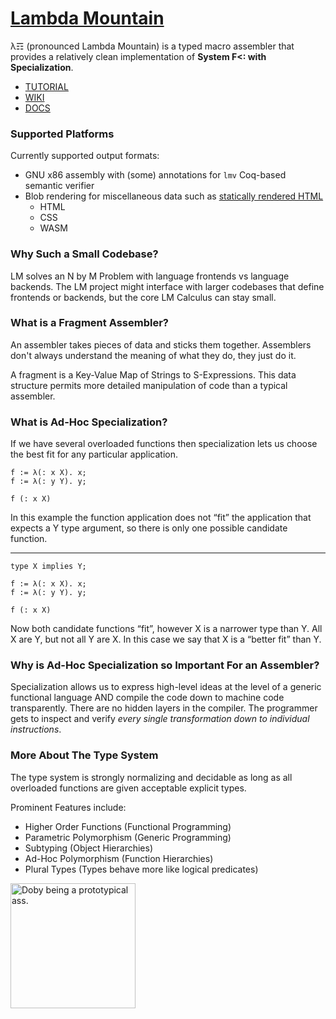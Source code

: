 # [Lambda Mountain](https://github.com/andrew-johnson-4/-/wiki)

λ☶ (pronounced Lambda Mountain) is a typed macro assembler that provides a relatively clean implementation of **System F<: with Specialization**.

* [TUTORIAL](https://github.com/andrew-johnson-4/lambda-mountain/blob/main/TUTORIAL/hello-world.md)
* [WIKI](https://github.com/andrew-johnson-4/-/wiki)
* [DOCS](https://andrew-johnson-4.github.io/lambda-mountain/)

### Supported Platforms

Currently supported output formats:
* GNU x86 assembly with (some) annotations for `lmv` Coq-based semantic verifier
* Blob rendering for miscellaneous data such as [statically rendered HTML](https://andrew-johnson-4.github.io/lambda-mountain/)
   * HTML
   * CSS
   * WASM

### Why Such a Small Codebase?

LM solves an N by M Problem with language frontends vs language backends.
The LM project might interface with larger codebases that define frontends or backends, but the core LM Calculus can stay small.

### What is a Fragment Assembler?

An assembler takes pieces of data and sticks them together. Assemblers don't always understand the meaning of what they do, they just do it.

A fragment is a Key-Value Map of Strings to S-Expressions. This data structure permits more detailed manipulation of code than a typical assembler.

### What is Ad-Hoc Specialization?

If we have several overloaded functions then specialization lets us choose the best fit for any particular application.

```
f := λ(: x X). x;
f := λ(: y Y). y;

f (: x X)
```

In this example the function application does not “fit” the application that expects a Y type argument, so there is only one possible candidate function.

---

```
type X implies Y;

f := λ(: x X). x;
f := λ(: y Y). y;

f (: x X)
```

Now both candidate functions “fit”, however X is a narrower type than Y.
All X are Y, but not all Y are X.
In this case we say that X is a “better fit” than Y.

### Why is Ad-Hoc Specialization so Important For an Assembler?

Specialization allows us to express high-level ideas at the level of a generic functional language
AND compile the code down to machine code transparently.
There are no hidden layers in the compiler.
The programmer gets to inspect and verify *every single transformation down to individual instructions*.

### More About The Type System

The type system is strongly normalizing and decidable as long as all overloaded functions are given acceptable explicit types.

Prominent Features include:

* Higher Order Functions (Functional Programming)
* Parametric Polymorphism (Generic Programming)
* Subtyping (Object Hierarchies)
* Ad-Hoc Polymorphism (Function Hierarchies)
* Plural Types (Types behave more like logical predicates)

<a href="https://github.com/andrew-johnson-4/-/wiki#mascot"> <img src="https://raw.githubusercontent.com/andrew-johnson-4/-/main/DOBY.jpg" height=200 title="Doby being a prototypical ass."> </a>

